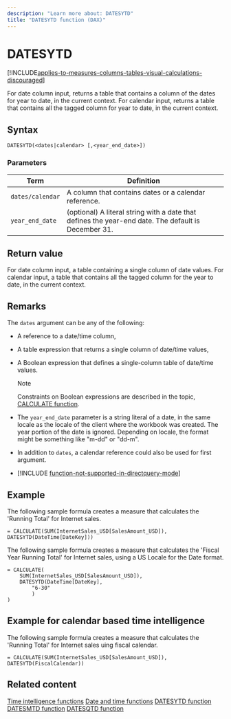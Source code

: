 ```yaml
---
description: "Learn more about: DATESYTD"
title: "DATESYTD function (DAX)"
---
```

# DATESYTD

[!INCLUDE[applies-to-measures-columns-tables-visual-calculations-discouraged](includes/applies-to-measures-columns-tables-visual-calculations-discouraged.md)]

For date column input, returns a table that contains a column of the dates for year to date, in the current context.
For calendar input, returns a table that contains all the tagged column for year to date, in the current context.

## Syntax

```dax
DATESYTD(<dates|calendar> [,<year_end_date>])
```

### Parameters

|Term|Definition|
|--------|--------------|
|`dates/calendar`|A column that contains dates or a calendar reference.|
|`year_end_date`|(optional) A literal string with a date that defines the year-end date. The default is December 31.|

## Return value

For date column input, a table containing a single column of date values.
For calendar input, a table that contains all the tagged column for the year to date, in the current context.

## Remarks

The `dates` argument can be any of the following:

- A reference to a date/time column,

- A table expression that returns a single column of date/time values,

- A Boolean expression that defines a single-column table of date/time values.

    > [!NOTE]
    > Constraints on Boolean expressions are described in the topic, [CALCULATE function](calculate-function-dax.md).

- The `year_end_date` parameter is a string literal of a date, in the same locale as the locale of the client where the workbook was created. The year portion of the date is ignored.  Depending on locale, the format might be something like "m-dd" or "dd-m".

- In addition to `dates`, a calendar reference could also be used for first argument.

- [!INCLUDE [function-not-supported-in-directquery-mode](includes/function-not-supported-in-directquery-mode.md)]

## Example

The following sample formula creates a measure that calculates the 'Running Total' for Internet sales.

```dax
= CALCULATE(SUM(InternetSales_USD[SalesAmount_USD]), DATESYTD(DateTime[DateKey]))
```

The following sample formula creates a measure that calculates the 'Fiscal Year Running Total' for Internet sales, using a US Locale for the Date format.

```dax
= CALCULATE(
    SUM(InternetSales_USD[SalesAmount_USD]), 
    DATESYTD(DateTime[DateKey],
        "6-30"
        )
)
```

## Example for calendar based time intelligence

The following sample formula creates a measure that calculates the 'Running Total' for Internet sales uing fiscal calendar.

```dax
= CALCULATE(SUM(InternetSales_USD[SalesAmount_USD]), DATESYTD(FiscalCalendar))
```


## Related content

[Time intelligence functions](time-intelligence-functions-dax.md)
[Date and time functions](date-and-time-functions-dax.md)
[DATESYTD function](datesytd-function-dax.md)
[DATESMTD function](datesmtd-function-dax.md)
[DATESQTD function](datesqtd-function-dax.md)
